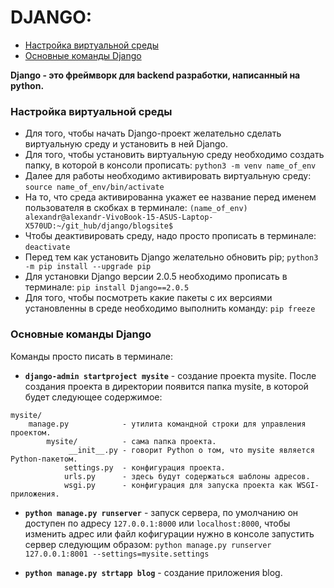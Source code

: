 # DJANGO:
+ [Настройка виртуальной среды](#settings_of_env)
+ [Основные команды Django](#basic_commands_django)

**Django - это фреймворк для backend разработки, написанный на python.**
### <a name="settings_of_env"></a> Настройка виртуальной среды
+ Для того, чтобы начать Django-проект желательно сделать виртуальную среду и установить в ней Django.
+ Для того, чтобы уcтановить виртуальную среду необходимо создать папку, в которой в консоли прописать: `python3 -m venv name_of_env` 
+ Далее для работы необходимо активировать виртуальную среду:
`source name_of_env/bin/activate`
+ На то, что среда активированна укажет ее название перед именем пользователя в скобках в терминале:
`(name_of_env) alexandr@alexandr-VivoBook-15-ASUS-Laptop-X570UD:~/git_hub/django/blogsite$`
+ Чтобы деактивировать среду, надо просто прописать в терминале:
`deactivate`
+ Перед тем как установить Django желательно обновить pip;
`python3 -m pip install --upgrade pip`
+ Для установки Django версии 2.0.5 необходимо прописать в терминале:
`pip install Django==2.0.5`
+ Для того, чтобы посмотреть какие пакеты с их версиями установленны в среде необходимо выполнить команду:
`pip freeze`

### <a name="basic_commands_django"></a> Основные команды Django
Команды просто писать в терминале:

+ **`django-admin startproject mysite`** - создание проекта  mysite.
После создания проекта в директории появится папка mysite, в которой будет следующее содержимое:
```
mysite/ 
    manage.py            - утилита командной строки для управления проектом.
        mysite/          - сама папка проекта.
             __init__.py - говорит Python о том, что mysite является Python-пакетом.
            settings.py  - конфигурация проекта.
            urls.py      - здесь будут содержаться шаблоны адресов.
            wsgi.py      - конфигурация для запуска проекта как WSGI-приложения.
```

+ **`python manage.py runserver`** - запуск сервера, по умолчанию он доступен по адресу `127.0.0.1:8000` или `localhost:8000`, чтобы изменить адрес или файл кофигурации нужно в консоле запустить сервер следующим образом: 
`python manage.py runserver 127.0.0.1:8001 --settings=mysite.settings` 

+ **`python manage.py strtapp blog`** - создание приложения blog. 
